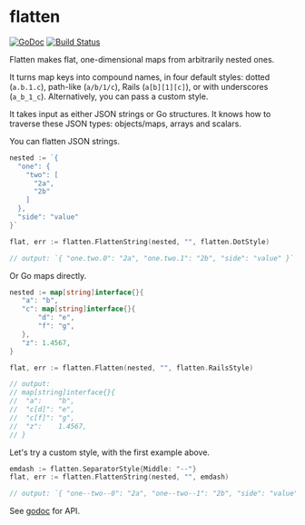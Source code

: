 flatten
=======

[![GoDoc](https://godoc.org/github.com/jeremywohl/flatten?status.png)](https://godoc.org/github.com/jeremywohl/flatten)
[![Build Status](https://travis-ci.org/jeremywohl/flatten.svg?branch=master)](https://travis-ci.org/jeremywohl/flatten)

Flatten makes flat, one-dimensional maps from arbitrarily nested ones.

It turns map keys into compound
names, in four default styles: dotted (`a.b.1.c`), path-like (`a/b/1/c`), Rails (`a[b][1][c]`), or with underscores (`a_b_1_c`).  Alternatively, you can pass a custom style.

It takes input as either JSON strings or
Go structures.  It knows how to traverse these JSON types: objects/maps, arrays and scalars.

You can flatten JSON strings.

```go
nested := `{
  "one": {
    "two": [
      "2a",
      "2b"
    ]
  },
  "side": "value"
}`

flat, err := flatten.FlattenString(nested, "", flatten.DotStyle)

// output: `{ "one.two.0": "2a", "one.two.1": "2b", "side": "value" }`
```

Or Go maps directly.

```go
nested := map[string]interface{}{
   "a": "b",
   "c": map[string]interface{}{
       "d": "e",
       "f": "g",
   },
   "z": 1.4567,
}

flat, err := flatten.Flatten(nested, "", flatten.RailsStyle)

// output:
// map[string]interface{}{
//  "a":    "b",
//  "c[d]": "e",
//  "c[f]": "g",
//  "z":    1.4567,
// }
```

Let's try a custom style, with the first example above.

```go
emdash := flatten.SeparatorStyle{Middle: "--"}
flat, err := flatten.FlattenString(nested, "", emdash)

// output: `{ "one--two--0": "2a", "one--two--1": "2b", "side": "value" }`
```

See [godoc](https://godoc.org/github.com/jeremywohl/flatten) for API.
